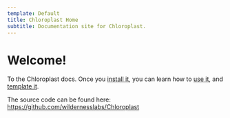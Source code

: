 ```yaml
---
template: Default
title: Chloroplast Home
subtitle: Documentation site for Chloroplast.
---
```


# Welcome!

To the Chloroplast docs. Once you [install it](/installing), you can learn how to [use it](/cli), and [template it](/templates).

The source code can be found here:  
https://github.com/wildernesslabs/Chloroplast
